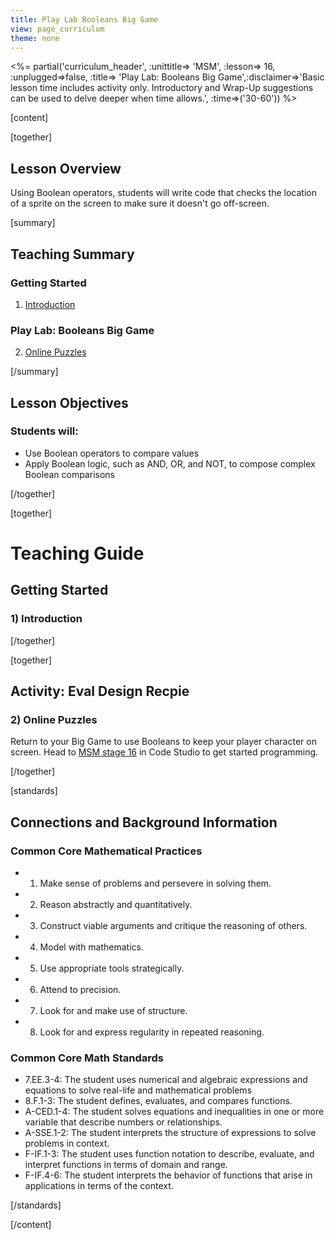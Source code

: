 ```yaml
---
title: Play Lab Booleans Big Game
view: page_curriculum
theme: none
---
```



<%= partial('curriculum_header', :unittitle=> 'MSM', :lesson=> 16, :unplugged=>false, :title=> 'Play Lab: Booleans Big Game',:disclaimer=>'Basic lesson time includes activity only. Introductory and Wrap-Up suggestions can be used to delve deeper when time allows.', :time=>('30-60')) %>

[content]

[together]

## Lesson Overview

Using Boolean operators, students will write code that checks the location of a sprite on the screen to make sure it doesn't go off-screen.

[summary]

## Teaching Summary
### **Getting Started**
 
1) [Introduction](#GetStarted)  

### **Play Lab: Booleans Big Game**  

2) [Online Puzzles](#Activity1)

[/summary]

## Lesson Objectives 
### Students will:

- Use Boolean operators to compare values
- Apply Boolean logic, such as AND, OR, and NOT, to compose complex Boolean comparisons

[/together]

[together]

# Teaching Guide

## Getting Started


### <a name="GetStarted"></a> 1) Introduction



[/together]

[together]

## Activity: Eval Design Recpie
### <a name="Activity1"></a> 2) Online Puzzles

Return to your Big Game to use Booleans to keep your player character on screen. Head to [MSM stage 16](http://studio.code.org/s/msm/stage/16/puzzle/1) in Code Studio to get started programming.

[/together]


[standards]

## Connections and Background Information

### Common Core Mathematical Practices
 
- 1. Make sense of problems and persevere in solving them.
- 2. Reason abstractly and quantitatively.
- 3. Construct viable arguments and critique the reasoning of others.
- 4. Model with mathematics.
- 5. Use appropriate tools strategically.
- 6. Attend to precision.
- 7. Look for and make use of structure.
- 8. Look for and express regularity in repeated reasoning. 

### Common Core Math Standards

- 7.EE.3-4: The student uses numerical and algebraic expressions and equations to solve real-life and mathematical problems
- 8.F.1-3: The student defines, evaluates, and compares functions.
- A-CED.1-4: The student solves equations and inequalities in one or more variable that describe numbers or relationships.
- A-SSE.1-2: The student interprets the structure of expressions to solve problems in context.
- F-IF.1-3: The student uses function notation to describe, evaluate, and interpret functions in terms of domain and range.
- F-IF.4-6: The student interprets the behavior of functions that arise in applications in terms of the context.

[/standards]

[/content]

<link rel="stylesheet" type="text/css" href="../docs/morestyle.css"/>
